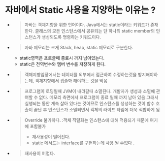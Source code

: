

# 자바에서 Static 사용을 지양하는 이유는 ? 

- > 자바는 객체지향을 위한 언어이다. 
  > Java에서는 static이라는 키워드가 존재한다. 
  > 클래스의 모든 인스턴스에서 공유되는 단 하나의 static member의 인스턴스가 생성되도록 명령하는 키워드이다.
  > 
- > 자바 메모리는 크게 Stack, heap, static 메모리로 구분한다.
  - static영역은 프로글매 종료시 까지 남아있는다.
  - static은 전역변수와 멤버 변수를 저장하게 된다.

- > 객체지향입장에서는 데이터를 외부에서 접근하여 수정하는것을 방지해야하는데, 객체지향에서 캡슐화 해야하는 것을 막음 
  

- >프로그램이 로딩될때 JVM이 내려갈때 소멸된다. 개발자가 생성과 소멸에 관여할 수 없다. 
  > 메모리 측면에서 프로그램이 종료 될때 까지 남아 있음
  > 그래서 실행되는 동안 계속 살아 있다는 것이므로 인스턴스를 생성하는 것이 함수 호출이 끝난 
  >  후 인스턴스가 소멸되면서 객체의 라이프 타임에 더욱 적합하게 됨
  
- > Override 불가하다. :객체 직렬화는 인스턴스에 대해 적용되기 때문에 여기에 포함불가 
  > - 재사용성이 떨어진다. 
  > - static 메서드는 interface를 구현하는데 사용 될 수없다 .

- > 재사용이 어렵다. 